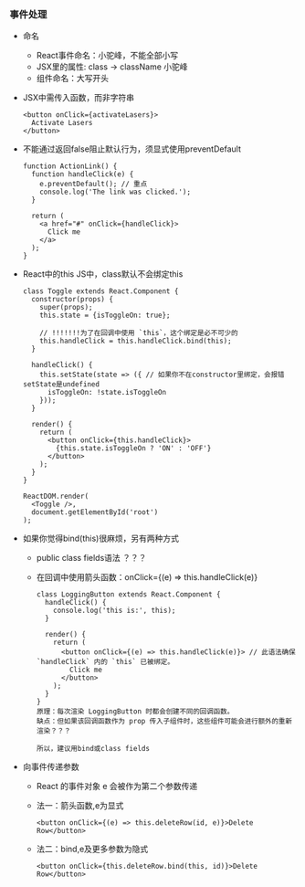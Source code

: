 ### 事件处理
- 命名
  - React事件命名：小驼峰，不能全部小写
  - JSX里的属性: class -> className 小驼峰
  - 组件命名：大写开头
- JSX中需传入函数，而非字符串

      <button onClick={activateLasers}>
        Activate Lasers
      </button>
- 不能通过返回false阻止默认行为，须显式使用preventDefault

      function ActionLink() {
        function handleClick(e) {
          e.preventDefault(); // 重点
          console.log('The link was clicked.');
        }

        return (
          <a href="#" onClick={handleClick}>
            Click me
          </a>
        );
      }
- React中的this
JS中，class默认不会绑定this

      class Toggle extends React.Component {
        constructor(props) {
          super(props);
          this.state = {isToggleOn: true};

          // !!!!!!!为了在回调中使用 `this`，这个绑定是必不可少的
          this.handleClick = this.handleClick.bind(this);
        }

        handleClick() {
          this.setState(state => ({ // 如果你不在constructor里绑定，会报错setState是undefined
            isToggleOn: !state.isToggleOn
          }));
        }

        render() {
          return (
            <button onClick={this.handleClick}>
              {this.state.isToggleOn ? 'ON' : 'OFF'}
            </button>
          );
        }
      }

      ReactDOM.render(
        <Toggle />,
        document.getElementById('root')
      );

- 如果你觉得bind(this)很麻烦，另有两种方式
  - public class fields语法 ？？？
  - 在回调中使用箭头函数：onClick={(e) => this.handleClick(e)}


        class LoggingButton extends React.Component {
          handleClick() {
            console.log('this is:', this);
          }

          render() {
            return (
              <button onClick={(e) => this.handleClick(e)}> // 此语法确保 `handleClick` 内的 `this` 已被绑定。
                Click me
              </button>
            );
          }
        }
        原理：每次渲染 LoggingButton 时都会创建不同的回调函数。
        缺点：但如果该回调函数作为 prop 传入子组件时，这些组件可能会进行额外的重新渲染？？？

        所以，建议用bind或class fields
- 向事件传递参数
  - React 的事件对象 e 会被作为第二个参数传递
  - 法一：箭头函数,e为显式

        <button onClick={(e) => this.deleteRow(id, e)}>Delete Row</button>
  - 法二：bind,e及更多参数为隐式

        <button onClick={this.deleteRow.bind(this, id)}>Delete Row</button>